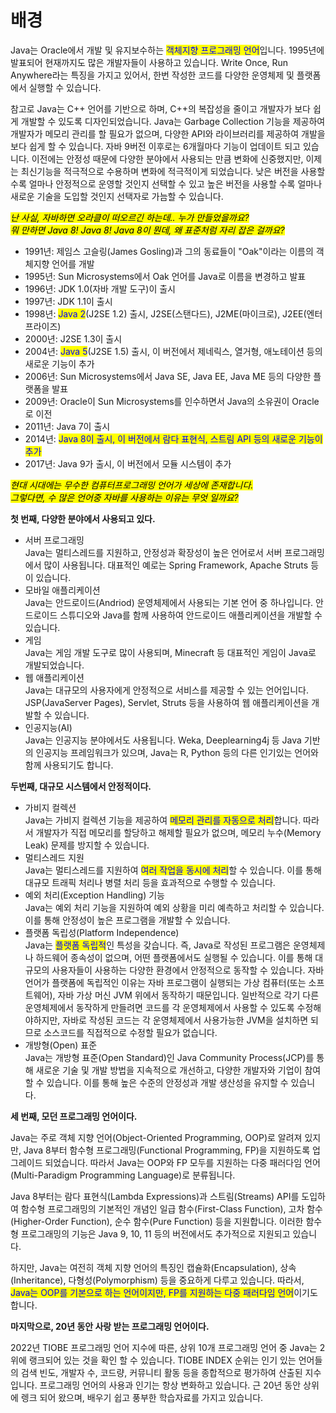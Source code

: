 # 배경

Java는 Oracle에서 개발 및 유지보수하는 <mark style="color:blue;">객체지향 프로그래밍 언어</mark>입니다. 1995년에 발표되어 현재까지도 많은 개발자들이 사용하고 있습니다. Write Once, Run Anywhere라는 특징을 가지고 있어서, 한번 작성한 코드를 다양한 운영체제 및 플랫폼에서 실행할 수 있습니다.

참고로 Java는 C++ 언어를 기반으로 하며, C++의 복잡성을 줄이고 개발자가 보다 쉽게 개발할 수 있도록 디자인되었습니다. Java는 Garbage Collection 기능을 제공하여 개발자가 메모리 관리를 할 필요가 없으며, 다양한 API와 라이브러리를 제공하여 개발을 보다 쉽게 할 수 있습니다. 자바 9버전 이후로는 6개월마다 기능이 업데이트 되고 있습니다. 이전에는 안정성 때문에 다양한 분야에서 사용되는 만큼 변화에 신중했지만, 이제는 최신기능을 적극적으로 수용하며 변화에 적극적이게 되었습니다. 낮은 버전을 사용할 수록 얼마나 안정적으로 운영할 것인지 선택할 수 있고 높은 버전을 사용할 수록 얼마나 새로운 기술을 도입할 것인지 선택자로 가늠할 수 있습니다.





_<mark style="background-color:yellow;">난 사실, 자바하면 오라클이 떠오르긴 하는데.. 누가 만들었을까요?</mark>_\
_<mark style="background-color:yellow;">뭐 만하면 Java 8! Java 8! Java 8이 뭔데, 왜 표준처럼 자리 잡은 걸까요?</mark>_

* 1991년: 제임스 고슬링(James Gosling)과 그의 동료들이 "Oak"이라는 이름의 객체지향 언어를 개발
* 1995년: Sun Microsystems에서 Oak 언어를 Java로 이름을 변경하고 발표
* 1996년: JDK 1.0(자바 개발 도구)이 출시
* 1997년: JDK 1.1이 출시
* 1998년: <mark style="color:blue;">Java 2</mark>(J2SE 1.2) 출시, J2SE(스탠다드), J2ME(마이크로), J2EE(엔터프라이즈)
* 2000년: J2SE 1.3이 출시
* 2004년: <mark style="color:blue;">Java 5</mark>(J2SE 1.5) 출시, 이 버전에서 제네릭스, 열거형, 애노테이션 등의 새로운 기능이 추가
* 2006년: Sun Microsystems에서 Java SE, Java EE, Java ME 등의 다양한 플랫폼을 발표
* 2009년: Oracle이 Sun Microsystems를 인수하면서 Java의 소유권이 Oracle로 이전
* 2011년: Java 7이 출시
* 2014년: <mark style="color:red;"><mark style="color:blue;">Java 8<mark style="color:blue;"></mark><mark style="color:blue;">이 출시, 이 버전에서 람다 표현식, 스트림 API 등의 새로운 기능이 추가</mark>
* 2017년: Java 9가 출시, 이 버전에서 모듈 시스템이 추가





_<mark style="background-color:yellow;">현대 시대에는 무수한 컴퓨터프로그래밍 언어가 세상에 존재합니다.</mark>_ \
_<mark style="background-color:yellow;">그렇다면, 수 많은 언어중 자바를 사용하는 이유는 무엇 일까요?</mark>_

**첫 번째, 다양한 분야에서 사용되고 있다.**

* 서버 프로그래밍\
  Java는 멀티스레드를 지원하고, 안정성과 확장성이 높은 언어로서 서버 프로그래밍에서 많이 사용됩니다. 대표적인 예로는 Spring Framework, Apache Struts 등이 있습니다.
* 모바일 애플리케이션\
  Java는 안드로이드(Andriod) 운영체제에서 사용되는 기본 언어 중 하나입니다. 안드로이드 스튜디오와 Java를 함께 사용하여 안드로이드 애플리케이션을 개발할 수 있습니다.
* 게임\
  Java는 게임 개발 도구로 많이 사용되며, Minecraft 등 대표적인 게임이 Java로 개발되었습니다.
* 웹 애플리케이션\
  Java는 대규모의 사용자에게 안정적으로 서비스를 제공할 수 있는 언어입니다. JSP(JavaServer Pages), Servlet, Struts 등을 사용하여 웹 애플리케이션을 개발할 수 있습니다.
* 인공지능(AI)\
  Java는 인공지능 분야에서도 사용됩니다. Weka, Deeplearning4j 등 Java 기반의 인공지능 프레임워크가 있으며, Java는 R, Python 등의 다른 인기있는 언어와 함께 사용되기도 합니다.



**두번째, 대규모 시스템에서 안정적이다.**&#x20;

* 가비지 컬렉션\
  Java는 가비지 컬렉션 기능을 제공하여 <mark style="color:blue;">메모리 관리를 자동으로 처리</mark>합니다. 따라서 개발자가 직접 메모리를 할당하고 해제할 필요가 없으며, 메모리 누수(Memory Leak) 문제를 방지할 수 있습니다.
* 멀티스레드 지원\
  Java는 멀티스레드를 지원하여 <mark style="color:blue;">여러 작업을 동시에 처리</mark>할 수 있습니다. 이를 통해 대규모 트래픽 처리나 병렬 처리 등을 효과적으로 수행할 수 있습니다.
* 예외 처리(Exception Handling) 기능\
  Java는 예외 처리 기능을 지원하여 예외 상황을 미리 예측하고 처리할 수 있습니다. 이를 통해 안정성이 높은 프로그램을 개발할 수 있습니다.
* 플랫폼 독립성(Platform Independence)\
  Java는 <mark style="color:blue;">플랫폼 독립적</mark>인 특성을 갖습니다. 즉, Java로 작성된 프로그램은 운영체제나 하드웨어 종속성이 없으며, 어떤 플랫폼에서도 실행될 수 있습니다. 이를 통해 대규모의 사용자들이 사용하는 다양한 환경에서 안정적으로 동작할 수 있습니다. 자바 언어가 플랫폼에 독립적인 이유는 자바 프로그램이 실행되는 가상 컴퓨터(또는 소프트웨어), 자바 가상 머신 JVM 위에서 동작하기 때문입니다. 일반적으로 각기 다른 운영체제에서 동작하게 만들려면 코드를 각 운영체제에서 사용할 수 있도록 수정해야하지만, 자바로 작성된 코드는 각 운영체제에서 사용가능한 JVM을 설치하면 되므로 소스코드를 직접적으로 수정할 필요가 없습니다.
* 개방형(Open) 표준\
  Java는 개방형 표준(Open Standard)인 Java Community Process(JCP)를 통해 새로운 기술 및 개발 방법을 지속적으로 개선하고, 다양한 개발자와 기업이 참여할 수 있습니다. 이를 통해 높은 수준의 안정성과 개발 생산성을 유지할 수 있습니다.



**세 번째, 모던 프로그래밍 언어이다.**

Java는 주로 객체 지향 언어(Object-Oriented Programming, OOP)로 알려져 있지만, Java 8부터 함수형 프로그래밍(Functional Programming, FP)을 지원하도록 업그레이드 되었습니다. 따라서 Java는 OOP와 FP 모두를 지원하는 다중 패러다임 언어(Multi-Paradigm Programming Language)로 분류됩니다.

Java 8부터는 람다 표현식(Lambda Expressions)과 스트림(Streams) API를 도입하여 함수형 프로그래밍의 기본적인 개념인 일급 함수(First-Class Function), 고차 함수(Higher-Order Function), 순수 함수(Pure Function) 등을 지원합니다. 이러한 함수형 프로그래밍의 기능은 Java 9, 10, 11 등의 버전에서도 추가적으로 지원되고 있습니다.

하지만, Java는 여전히 객체 지향 언어의 특징인 캡슐화(Encapsulation), 상속(Inheritance), 다형성(Polymorphism) 등을 중요하게 다루고 있습니다. 따라서, <mark style="color:blue;">Java는 OOP를 기본으로 하는 언어이지만, FP를 지원하는 다중 패러다임 언어</mark>이기도 합니다.



**마지막으로, 20년 동안 사랑 받는 프로그래밍 언어이다.**

2022년 TIOBE 프로그래밍 언어 지수에 따른, 상위 10개 프로그래밍 언어 중 Java는 2위에 랭크되어 있는 것을 확인 할 수 있습니다. TIOBE INDEX 순위는 인기 있는 언어들의 검색 빈도, 개발자 수, 코드량, 커뮤니티 활동 등을 종합적으로 평가하여 산출된 지수입니다. 프로그래밍 언어의 사용과 인기는 항상 변화하고 있습니다. 근 20년 동안 상위에 렝크 되어 왔으며, 배우기 쉽고 풍부한 학습자료를 가지고 있습니다.

